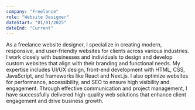 ```yaml
---
company: "Freelance"
role: "Website Designer"
dateStart: "01/01/2025"
dateEnd: "Current"
---
```


As a freelance website designer, I specialize in creating modern, responsive, and user-friendly websites for clients across various industries. I work closely with businesses and individuals to design and develop custom websites that align with their branding and functional needs. My expertise includes UI/UX design, front-end development with HTML, CSS, JavaScript, and frameworks like React and Next.js. I also optimize websites for performance, accessibility, and SEO to ensure high visibility and engagement. Through effective communication and project management, I have successfully delivered high-quality web solutions that enhance client engagement and drive business growth.